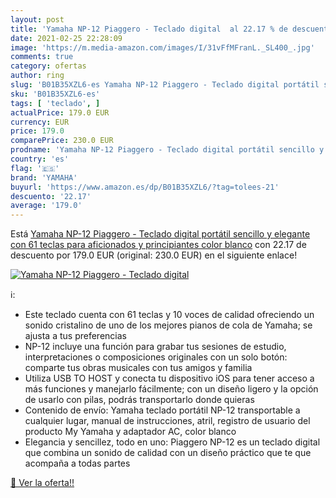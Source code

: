 ```yaml
---
layout: post
title: 'Yamaha NP-12 Piaggero - Teclado digital  al 22.17 % de descuento'
date: 2021-02-25 22:28:09
image: 'https://m.media-amazon.com/images/I/31vFfMFranL._SL400_.jpg'
comments: true
category: ofertas
author: ring
slug: 'B01B35XZL6-es Yamaha NP-12 Piaggero - Teclado digital portátil sencillo...'
sku: 'B01B35XZL6-es'
tags: [ 'teclado', ]
actualPrice: 179.0 EUR
currency: EUR
price: 179.0
comparePrice: 230.0 EUR
prodname: 'Yamaha NP-12 Piaggero - Teclado digital portátil sencillo y elegante con 61 teclas  para aficionados y principiantes  color blanco'
country: 'es'
flag: '🇪🇸'
brand: 'YAMAHA'
buyurl: 'https://www.amazon.es/dp/B01B35XZL6/?tag=tolees-21'
descuento: '22.17'
average: '179.0'
---
```


Está [Yamaha NP-12 Piaggero - Teclado digital portátil sencillo y elegante con 61 teclas  para aficionados y principiantes  color blanco](https://www.amazon.es/dp/B01B35XZL6/?tag=tolees-21) con 22.17 de descuento por 179.0 EUR (original: 230.0 EUR) en el siguiente enlace!

[![Yamaha NP-12 Piaggero - Teclado digital ](https://m.media-amazon.com/images/I/31vFfMFranL._SL400_.jpg)](https://www.amazon.es/dp/B01B35XZL6/?tag=tolees-21)

ℹ️:

- Este teclado cuenta con 61 teclas y 10 voces de calidad ofreciendo un sonido cristalino de uno de los mejores pianos de cola de Yamaha; se ajusta a tus preferencias
- NP-12 incluye una función para grabar tus sesiones de estudio, interpretaciones o composiciones originales con un solo botón: comparte tus obras musicales con tus amigos y familia
- Utiliza USB TO HOST y conecta tu dispositivo iOS para tener acceso a más funciones y manejarlo fácilmente; con un diseño ligero y la opción de usarlo con pilas, podrás transportarlo donde quieras
- Contenido de envío: Yamaha teclado portátil NP-12 transportable a cualquier lugar, manual de instrucciones, atril, registro de usuario del producto My Yamaha y adaptador AC, color blanco
- Elegancia y sencillez, todo en uno: Piaggero NP-12 es un teclado digital que combina un sonido de calidad con un diseño práctico que te que acompaña a todas partes

[🛒 Ver la oferta!!](https://www.amazon.es/dp/B01B35XZL6/?tag=tolees-21)
